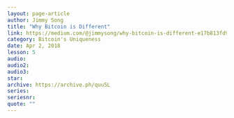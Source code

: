 ```yaml
---
layout: page-article
author: Jimmy Song
title: "Why Bitcoin is Different"
link: https://medium.com/@jimmysong/why-bitcoin-is-different-e17b813fd947
category: Bitcoin's Uniqueness
date: Apr 2, 2018
lesson: 5
audio: 
audio2: 
audio3: 
star: 
archive: https://archive.ph/quu5L
series: 
seriesnr: 
quote: ""
---
```

